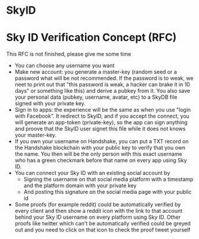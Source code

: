 # SkyID

# Sky ID Verification Concept (RFC)

This RFC is not finished, please give me some time

- You can choose any username you want
- Make new account: you generate a master-key (random seed or a password what will be not recommended. If the password is to weak, we neet to print out that "this password is weak, a hacker can brake it in 10 days" or something like this) and derive a pubkey from it. You also save your personal data (pubkey, username, avatar, etc) to a SkyDB file signed with your private key.
- Sign in to apps: the experience will be the same as when you use "login with Facebook". It redirect to SkyID, and if you accept the connect, you will generate an app-token (private-key), so the app can sign anything and proove that the SkyID user signet this file while it does not knows your master-key.
- If you own your username on Handshake, you can put a TXT record on the Handshake blockchain with your public key to verify that you own the name. You then will be the only person with this exact username who has a green checkmark before that name on every app using Sky ID.
- You can connect your Sky ID with an existing social account by
    - Signing the username on that social media platform with a timestamp and the platform domain with your private key
    - And posting this signature on the social media page with your public id
- Some proofs (for example reddit) could be automatically verified by every client and then show a reddit icon with the link to that account behind your Sky ID username on every platform using Sky ID. Other proofs like twitter which can't be automatically verified could be greyed out and you need to click on that icon to check the proof tweet yourself
